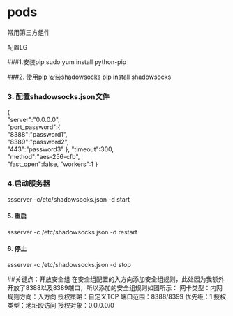 # pods
常用第三方组件




配置LG

###1.安装pip
sudo yum install python-pip

###2. 使用pip 安装shadowsocks
pip install shadowsocks

### 3. 配置shadowsocks.json文件
{  
   "server":"0.0.0.0",  
   "port_password":{     
        "8388":"password1",  
        "8389":"password2",  
        "443":"password3" 
   }, 
   "timeout":300,  
   "method":"aes-256-cfb",  
   "fast_open":false,
   "workers":1
} 

### 4.启动服务器
ssserver -c/etc/shadowsocks.json -d start

#### 5. 重启
ssserver -c /etc/shadowsocks.json -d restart 

#### 6. 停止
ssserver -c /etc/shadowsocks.json -d stop  


##关键点：开放安全组
在安全组配置的入方向添加安全组规则，此处因为我额外开放了8388以及8389端口，所以添加的安全组规则如图所示：
网卡类型：内网
规则方向：入方向
授权策略：自定义TCP
端口范围：8388/8399
优先级：1
授权类型：地址段访问
授权对象：0.0.0.0/0







